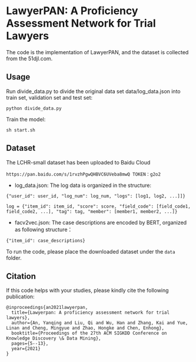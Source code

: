 # LawyerPAN: A Proficiency Assessment Network for Trial Lawyers

The code is the implementation of LawyerPAN, and the dataset is collected from the 51djl.com.



## Usage

Run divide_data.py to divide the original data set data/log_data.json into train set, validation set and test set:

`python divide_data.py`

Train the model:

`sh start.sh`



## Dataset

The LCHR-small dataset has been uploaded to Baidu Cloud 

`https://pan.baidu.com/s/1rvzhPgwQHBVC6UVeba8mwQ TOKEN：g2o2`

- log_data.json: The log data is organized in the structure:

`{"user_id": user_id, "log_num": log_num, "logs": [log1, log2, ...]]}`

`log = {"item_id": item_id, "score": score, "field_code": [field_code1, field_code2, ...], "tag": tag, "member": [member1, member2, ...]}`

- facv2vec.json: The case descriptions are encoded by BERT, organized as following structure：

`{"item_id": case_descriptions}`

To run the code, please place the downloaded dataset under the `data` folder.


## Citation
If this code helps with your studies, please kindly cite the following publication:

```
@inproceedings{an2021lawyerpan,
  title={Lawyerpan: A proficiency assessment network for trial lawyers},
  author={An, Yanqing and Liu, Qi and Wu, Han and Zhang, Kai and Yue, Linan and Cheng, Mingyue and Zhao, Hongke and Chen, Enhong},
  booktitle={Proceedings of the 27th ACM SIGKDD Conference on Knowledge Discovery \& Data Mining},
  pages={5--13},
  year={2021}
}
```
